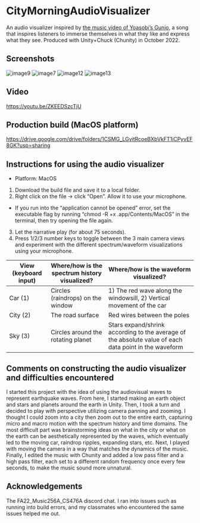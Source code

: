 # CityMorningAudioVisualizer
An audio visualizer inspired by [the music video of Yoasobi’s Gunjo](https://youtu.be/Y4nEEZwckuU), a song that inspires listeners to immerse themselves in what they like and express what they see. Produced with Unity+Chuck (Chunity) in October 2022.
## Screenshots
![image9](https://user-images.githubusercontent.com/59420335/197607583-628a5a75-0017-4f38-9d19-7842e8446a46.png)
![image7](https://user-images.githubusercontent.com/59420335/197607605-d5878cf9-8765-4a4b-b1fb-6e7836ca0947.png)
![image12](https://user-images.githubusercontent.com/59420335/197607616-d9d36f00-fae6-4a76-b723-ddd6f07d5e3c.png)
![image13](https://user-images.githubusercontent.com/59420335/197607622-51329028-9513-4f82-ae4a-3c060f0dbf11.png)

## Video
https://youtu.be/ZKEEDSzcTjU

## Production build (MacOS platform)
https://drive.google.com/drive/folders/1CSMG_LGvitRcoeBXbVkFT1iCPyvEF8GK?usp=sharing 

## Instructions for using the audio visualizer
* Platform: MacOS
1. Download the build file and save it to a local folder.
2. Right click on the file → click “Open”. Allow it to use your microphone.
  * If you run into the “application cannot be opened” error, set the executable flag by running “chmod -R +x <app name>.app/Contents/MacOS” in the terminal, then try opening the file again.
3. Let the narrative play (for about 75 seconds).
4. Press 1/2/3 number keys to toggle between the 3 main camera views and experiment with the different spectrum/waveform visualizations using your microphone.

| View (keyboard input) | Where/how is the spectrum history visualized? | Where/how is the waveform visualized? |
| ----------------------| --------------------------------------------- | --------------------------------------|
| Car (1) | Circles (raindrops) on the window | 1) The red wave along the windowsill, 2) Vertical movement of the car | 
| City (2)   | The road surface | Red wires between the poles |
| Sky (3) | Circles around the rotating planet | Stars expand/shrink according to the average of the absolute value of each data point in the waveform | 

## Comments on constructing the audio visualizer and difficulties encountered
I started this project with the idea of using the audiovisual waves to represent earthquake waves. From here, I started making an earth object and stars and planets around the earth in Unity. Then, I took a turn and decided to play with perspective utilizing camera panning and zooming. I thought I could zoom into a city then zoom out to the entire earth, capturing micro and macro motion with the spectrum history and time domains. The most difficult part was brainstorming ideas on what in the city or what on the earth can be aesthetically represented by the waves, which eventually led to the moving car, raindrop ripples, expanding stars, etc. Next, I played with moving the camera in a way that matches the dynamics of the music. Finally, I edited the music with Chunity and added a low pass filter and a high pass filter, each set to a different random frequency once every few seconds, to make the music sound more unnatural.

## Acknowledgements
The FA22_Music256A_CS476A discord chat. I ran into issues such as running into build errors, and my classmates who encountered the same issues helped me out.

